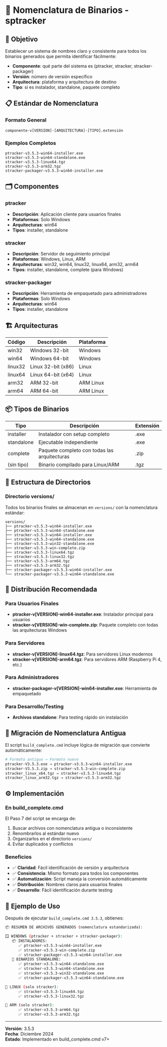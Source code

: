 # 📝 Nomenclatura de Binarios - sptracker

## 🎯 Objetivo
Establecer un sistema de nombres claro y consistente para todos los binarios generados que permita identificar fácilmente:
- **Componente**: qué parte del sistema es (ptracker, stracker, stracker-packager)
- **Versión**: número de versión específico
- **Arquitectura**: plataforma y arquitectura de destino
- **Tipo**: si es instalador, standalone, paquete completo

## 📋 Estándar de Nomenclatura

### Formato General
```
componente-v[VERSION]-[ARQUITECTURA]-[TIPO].extensión
```

### Ejemplos Completos
```
ptracker-v3.5.3-win64-installer.exe
stracker-v3.5.3-win64-standalone.exe
stracker-v3.5.3-linux64.tgz
stracker-v3.5.3-arm32.tgz
stracker-packager-v3.5.3-win64-installer.exe
```

## 🗂️ Componentes

### ptracker
- **Descripción**: Aplicación cliente para usuarios finales
- **Plataformas**: Solo Windows
- **Arquitecturas**: win64
- **Tipos**: installer, standalone

### stracker  
- **Descripción**: Servidor de seguimiento principal
- **Plataformas**: Windows, Linux, ARM
- **Arquitecturas**: win32, win64, linux32, linux64, arm32, arm64
- **Tipos**: installer, standalone, complete (para Windows)

### stracker-packager
- **Descripción**: Herramienta de empaquetado para administradores
- **Plataformas**: Solo Windows  
- **Arquitecturas**: win64
- **Tipos**: installer, standalone

## 🏗️ Arquitecturas

| Código | Descripción | Plataforma |
|--------|-------------|------------|
| win32 | Windows 32-bit | Windows |
| win64 | Windows 64-bit | Windows |
| linux32 | Linux 32-bit (x86) | Linux |
| linux64 | Linux 64-bit (x64) | Linux |
| arm32 | ARM 32-bit | ARM Linux |
| arm64 | ARM 64-bit | ARM Linux |

## 📦 Tipos de Binarios

| Tipo | Descripción | Extensión |
|------|-------------|-----------|
| installer | Instalador con setup completo | .exe |
| standalone | Ejecutable independiente | .exe |
| complete | Paquete completo con todas las arquitecturas | .zip |
| (sin tipo) | Binario compilado para Linux/ARM | .tgz |

## 📁 Estructura de Directorios

### Directorio versions/
Todos los binarios finales se almacenan en `versions/` con la nomenclatura estándar:

```
versions/
├── ptracker-v3.5.3-win64-installer.exe
├── ptracker-v3.5.3-win64-standalone.exe
├── stracker-v3.5.3-win64-installer.exe
├── stracker-v3.5.3-win64-standalone.exe
├── stracker-v3.5.3-win32-standalone.exe
├── stracker-v3.5.3-win-complete.zip
├── stracker-v3.5.3-linux64.tgz
├── stracker-v3.5.3-linux32.tgz
├── stracker-v3.5.3-arm64.tgz
├── stracker-v3.5.3-arm32.tgz
├── stracker-packager-v3.5.3-win64-installer.exe
└── stracker-packager-v3.5.3-win64-standalone.exe
```

## 🎯 Distribución Recomendada

### Para Usuarios Finales
- **ptracker-v[VERSION]-win64-installer.exe**: Instalador principal para usuarios
- **stracker-v[VERSION]-win-complete.zip**: Paquete completo con todas las arquitecturas Windows

### Para Servidores
- **stracker-v[VERSION]-linux64.tgz**: Para servidores Linux modernos
- **stracker-v[VERSION]-arm64.tgz**: Para servidores ARM (Raspberry Pi 4, etc.)

### Para Administradores
- **stracker-packager-v[VERSION]-win64-installer.exe**: Herramienta de empaquetado

### Para Desarrollo/Testing
- **Archivos standalone**: Para testing rápido sin instalación

## 🔄 Migración de Nomenclatura Antigua

El script `build_complete.cmd` incluye lógica de migración que convierte automáticamente:

```bash
# Formato antiguo → Formato nuevo
ptracker-V3.5.3.exe → ptracker-v3.5.3-win64-installer.exe
stracker-V3.5.3.zip → stracker-v3.5.3-win-complete.zip
stracker_linux_x64.tgz → stracker-v3.5.3-linux64.tgz
stracker_linux_arm32.tgz → stracker-v3.5.3-arm32.tgz
```

## ⚙️ Implementación

### En build_complete.cmd
El Paso 7 del script se encarga de:
1. Buscar archivos con nomenclatura antigua o inconsistente
2. Renombrarlos al estándar nuevo
3. Organizarlos en el directorio `versions/`
4. Evitar duplicados y conflictos

### Beneficios
- ✅ **Claridad**: Fácil identificación de versión y arquitectura
- ✅ **Consistencia**: Mismo formato para todos los componentes
- ✅ **Automatización**: Script maneja la conversión automáticamente
- ✅ **Distribución**: Nombres claros para usuarios finales
- ✅ **Desarrollo**: Fácil identificación durante testing

## 🚀 Ejemplo de Uso

Después de ejecutar `build_complete.cmd 3.5.3`, obtienes:

```bash
📦 RESUMEN DE ARCHIVOS GENERADOS (nomenclatura estandarizada):

🪟 WINDOWS (ptracker + stracker + stracker-packager):
   📦 INSTALADORES:
      ✅ ptracker-v3.5.3-win64-installer.exe
      ✅ stracker-v3.5.3-win-complete.zip
      ✅ stracker-packager-v3.5.3-win64-installer.exe
   🔧 BINARIOS STANDALONE:  
      ✅ ptracker-v3.5.3-win64-standalone.exe
      ✅ stracker-v3.5.3-win64-standalone.exe
      ✅ stracker-v3.5.3-win32-standalone.exe
      ✅ stracker-packager-v3.5.3-win64-standalone.exe

🐧 LINUX (solo stracker):
      ✅ stracker-v3.5.3-linux64.tgz
      ✅ stracker-v3.5.3-linux32.tgz

🤖 ARM (solo stracker):
      ✅ stracker-v3.5.3-arm64.tgz  
      ✅ stracker-v3.5.3-arm32.tgz
```

---

**Versión**: 3.5.3  
**Fecha**: Diciembre 2024  
**Estado**: Implementado en build_complete.cmd v7+
